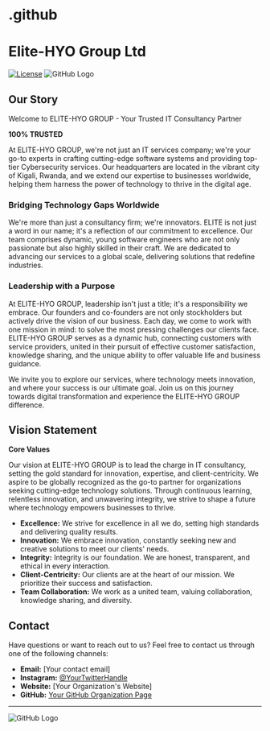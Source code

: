 # .github
# Elite-HYO Group Ltd

[![License](https://img.shields.io/badge/License-MIT-blue.svg)](LICENSE)
![GitHub Logo](https://example.com/your-logo.png)

## Our Story

Welcome to ELITE-HYO GROUP - Your Trusted IT Consultancy Partner

**100% TRUSTED**

At ELITE-HYO GROUP, we're not just an IT services company; we're your go-to experts in crafting cutting-edge software systems and providing top-tier Cybersecurity services. Our headquarters are located in the vibrant city of Kigali, Rwanda, and we extend our expertise to businesses worldwide, helping them harness the power of technology to thrive in the digital age.

### Bridging Technology Gaps Worldwide

We're more than just a consultancy firm; we're innovators. ELITE is not just a word in our name; it's a reflection of our commitment to excellence. Our team comprises dynamic, young software engineers who are not only passionate but also highly skilled in their craft. We are dedicated to advancing our services to a global scale, delivering solutions that redefine industries.

### Leadership with a Purpose

At ELITE-HYO GROUP, leadership isn't just a title; it's a responsibility we embrace. Our founders and co-founders are not only stockholders but actively drive the vision of our business. Each day, we come to work with one mission in mind: to solve the most pressing challenges our clients face. ELITE-HYO GROUP serves as a dynamic hub, connecting customers with service providers, united in their pursuit of effective customer satisfaction, knowledge sharing, and the unique ability to offer valuable life and business guidance.

We invite you to explore our services, where technology meets innovation, and where your success is our ultimate goal. Join us on this journey towards digital transformation and experience the ELITE-HYO GROUP difference.

## Vision Statement

**Core Values**

Our vision at ELITE-HYO GROUP is to lead the charge in IT consultancy, setting the gold standard for innovation, expertise, and client-centricity. We aspire to be globally recognized as the go-to partner for organizations seeking cutting-edge technology solutions. Through continuous learning, relentless innovation, and unwavering integrity, we strive to shape a future where technology empowers businesses to thrive.

- **Excellence:** We strive for excellence in all we do, setting high standards and delivering quality results.
- **Innovation:** We embrace innovation, constantly seeking new and creative solutions to meet our clients' needs.
- **Integrity:** Integrity is our foundation. We are honest, transparent, and ethical in every interaction.
- **Client-Centricity:** Our clients are at the heart of our mission. We prioritize their success and satisfaction.
- **Team Collaboration:** We work as a united team, valuing collaboration, knowledge sharing, and diversity.

## Contact

Have questions or want to reach out to us? Feel free to contact us through one of the following channels:

- **Email:** [Your contact email]
- **Instagram:** [@YourTwitterHandle](https://twitter.com/YourTwitterHandle)
- **Website:** [Your Organization's Website]
- **GitHub:** [Your GitHub Organization Page](https://github.com/your-organization)

---

![GitHub Logo](https://example.com/your-logo.png)

